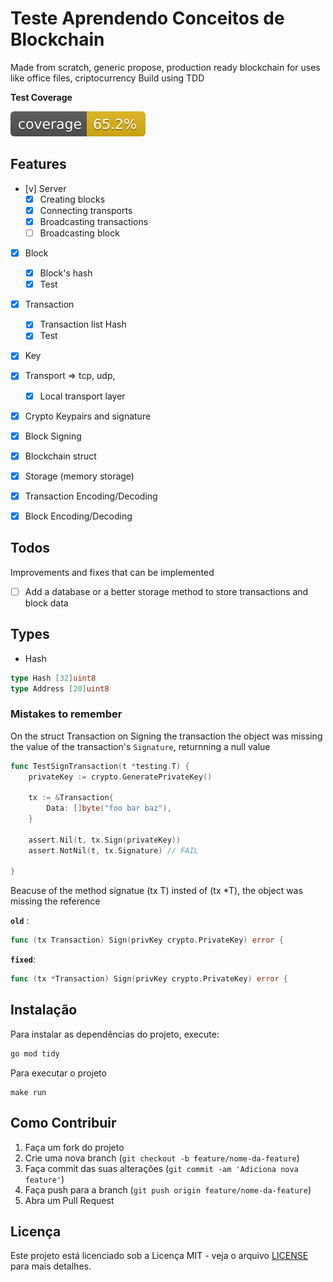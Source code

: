 # Teste Aprendendo Conceitos de Blockchain

Made from scratch, generic propose, production ready blockchain for uses like office files, criptocurrency
Build using TDD


**Test Coverage**

![Coverage](coverage/badge.svg)

## Features

- [v] Server
	- [X] Creating blocks
	- [x] Connecting transports
	- [x] Broadcasting transactions
	- [ ] Broadcasting block
- [X] Block
    - [X] Block's hash
    - [x] Test
- [X] Transaction
    - [x] Transaction list Hash
    - [x] Test
- [x] Key
- [x] Transport => tcp, udp, 
    - [X] Local transport layer
- [X] Crypto Keypairs and signature
- [X] Block Signing
- [X] Blockchain struct
- [X] Storage (memory storage)
- [X] Transaction Encoding/Decoding
- [X] Block Encoding/Decoding



## Todos
Improvements and fixes that can be implemented

- [ ] Add a database or a better storage method to store transactions and block data

## Types 

- Hash

```go
type Hash [32]uint8
type Address [20]uint8
```

### Mistakes to remember 

On the struct Transaction on Signing the transaction the object was missing the value of the transaction's `Signature`, returnning a null value 

```go
func TestSignTransaction(t *testing.T) {
	privateKey := crypto.GeneratePrivateKey()

	tx := &Transaction{
		Data: []byte("foo bar baz"),
	}

	assert.Nil(t, tx.Sign(privateKey))
	assert.NotNil(t, tx.Signature) // FAIL

}
```
Beacuse of the method signatue (tx T) insted of (tx *T), the object was missing the reference

**`old`** :
```go
func (tx Transaction) Sign(privKey crypto.PrivateKey) error {
```

**`fixed`**:
 ```go
func (tx *Transaction) Sign(privKey crypto.PrivateKey) error {
```

## Instalação

Para instalar as dependências do projeto, execute:
```bash
go mod tidy
```
Para executar o projeto 
```
make run
```

## Como Contribuir

1. Faça um fork do projeto
2. Crie uma nova branch (`git checkout -b feature/nome-da-feature`)
3. Faça commit das suas alterações (`git commit -am 'Adiciona nova feature'`)
4. Faça push para a branch (`git push origin feature/nome-da-feature`)
5. Abra um Pull Request

## Licença

Este projeto está licenciado sob a Licença MIT - veja o arquivo [LICENSE](LICENSE) para mais detalhes.
